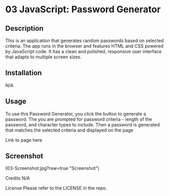 # 03 JavaScript: Password Generator
 
## Description
This is an application that generates random passwords based on selected criteria. The app runs in the browser and features HTML and CSS powered by JavaScript code. It has a clean and polished, responsive user interface that adapts to multiple screen sizes.

## Installation
N/A

## Usage
To use this Password Generator, you click the button to generate a password. The you are prompted for password criteria - length of the password, and character types to include. Then a password is generated that matches the selected criteria and displayed on the page

Link to page here

## Screenshot

(03-Screenshot.jpg?raw=true "Screenshot")

Credits
N/A

License
Please refer to the LICENSE in the repo.
